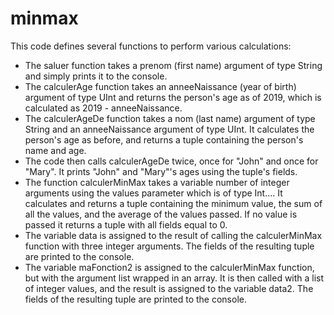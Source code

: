 # minmax

This code defines several functions to perform various calculations:

- The saluer function takes a prenom (first name) argument of type String and simply prints it to the console.
- The calculerAge function takes an anneeNaissance (year of birth) argument of type UInt and returns the person's age as of 2019, which is calculated as 2019 - anneeNaissance.
- The calculerAgeDe function takes a nom (last name) argument of type String and an anneeNaissance argument of type UInt. It calculates the person's age as before, and returns a tuple containing the person's name and age.
- The code then calls calculerAgeDe twice, once for "John" and once for "Mary". It prints "John" and "Mary"'s ages using the tuple's fields.
- The function calculerMinMax takes a variable number of integer arguments using the values parameter which is of type Int.... It calculates and returns a tuple containing the minimum value, the sum of all the values, and the average of the values passed. If no value is passed it returns a tuple with all fields equal to 0.
- The variable data is assigned to the result of calling the calculerMinMax function with three integer arguments. The fields of the resulting tuple are printed to the console.
- The variable maFonction2 is assigned to the calculerMinMax function, but with the argument list wrapped in an array. It is then called with a list of integer values, and the result is assigned to the variable data2. The fields of the resulting tuple are printed to the console.
